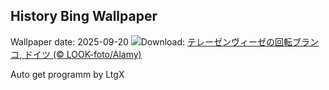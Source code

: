 ## History Bing Wallpaper
Wallpaper date: 2025-09-20
![](https://www.bing.com/th?id=OHR.OktoberfestSwing_JA-JP7932270954_UHD.jpg&w=1000)Download: [テレーゼンヴィーゼの回転ブランコ, ドイツ (© LOOK-foto/Alamy)](https://www.bing.com/th?id=OHR.OktoberfestSwing_JA-JP7932270954_UHD.jpg)

Auto get programm by LtgX
